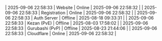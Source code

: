 | 2025-09-06 22:58:33 | Website | Online | 2025-09-06 22:58:32 |
| 2025-09-06 22:58:33 | Registration | Online | 2025-09-06 22:58:32 |
| 2025-09-06 22:58:33 | Auth Server | Offline | 2025-08-18 09:33:31 |
| 2025-09-06 22:58:33 | Kezan (PvE) | Offline | 2025-08-03 17:58:02 |
| 2025-09-06 22:58:33 | Gurubashi (PvP) | Offline | 2025-08-23 21:44:06 |
| 2025-09-06 22:58:33 | Cloudflare | Online | 2025-09-06 22:58:32 |
